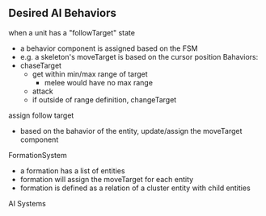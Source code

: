 ## Desired AI Behaviors

when a unit has a "followTarget" state
- a behavior component is assigned based on the FSM
- e.g. a skeleton's moveTarget is based on the cursor position
Bahaviors:
- chaseTarget
  - get within min/max range of target
    - melee would have no max range
  - attack
  - if outside of range definition, changeTarget

assign follow target
- based on the bahavior of the entity, update/assign the moveTarget component


FormationSystem
- a formation has a list of entities
- formation will assign the moveTarget for each entity
- formation is defined as a relation of a cluster entity with child entities

AI Systems
